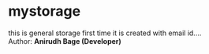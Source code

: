 # mystorage

this is general storage first time it is created with email id.... <br> Author: <b> Anirudh Bage (Developer)
